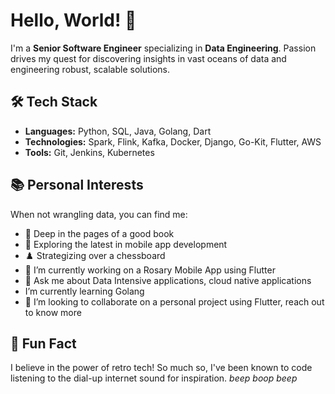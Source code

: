 # Hello, World! 👋

I'm a **Senior Software Engineer** specializing in **Data Engineering**. Passion drives my quest for discovering insights in vast oceans of data and engineering robust, scalable solutions. 

## 🛠 Tech Stack
- **Languages:** Python, SQL, Java, Golang, Dart
- **Technologies:** Spark, Flink, Kafka, Docker, Django, Go-Kit, Flutter, AWS
- **Tools:** Git, Jenkins, Kubernetes

## 📚 Personal Interests
When not wrangling data, you can find me:
- 📖 Deep in the pages of a good book
- 📱 Exploring the latest in mobile app development
- ♟️ Strategizing over a chessboard
- 🔭 I’m currently working on a Rosary Mobile App using Flutter
- 💬 Ask me about Data Intensive applications, cloud native applications
- I’m currently learning Golang
- 👯 I’m looking to collaborate on a personal project using Flutter, reach out to know more

## 🌟 Fun Fact
I believe in the power of retro tech! So much so, I've been known to code listening to the dial-up internet sound for inspiration. *beep boop beep*


